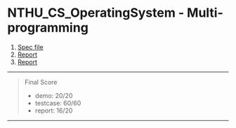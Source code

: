 # NTHU_CS_OperatingSystem - Multi-programming
1. [Spec file](2024_MP2_spec_v2.pdf)
2. [Report](MP2_report_26.pdf)
3. [Report](OS_Hw2_Demo.pdf)

-------- 
> Final Score
> * demo: 20/20
> * testcase: 60/60
> * report: 16/20
--------
